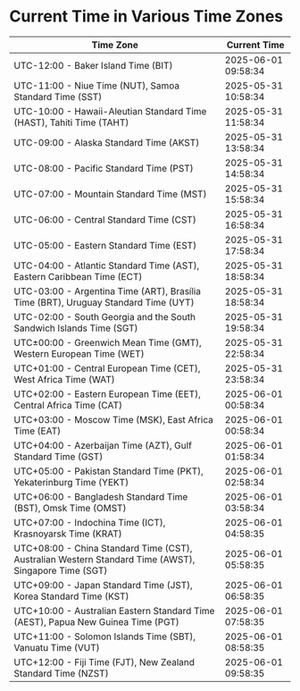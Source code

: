 # Current Time in Various Time Zones

| Time Zone | Current Time |
|-----------|--------------|
| UTC-12:00 - Baker Island Time (BIT) | 2025-06-01 09:58:34 |
| UTC-11:00 - Niue Time (NUT), Samoa Standard Time (SST) | 2025-05-31 10:58:34 |
| UTC-10:00 - Hawaii-Aleutian Standard Time (HAST), Tahiti Time (TAHT) | 2025-05-31 11:58:34 |
| UTC-09:00 - Alaska Standard Time (AKST) | 2025-05-31 13:58:34 |
| UTC-08:00 - Pacific Standard Time (PST) | 2025-05-31 14:58:34 |
| UTC-07:00 - Mountain Standard Time (MST) | 2025-05-31 15:58:34 |
| UTC-06:00 - Central Standard Time (CST) | 2025-05-31 16:58:34 |
| UTC-05:00 - Eastern Standard Time (EST) | 2025-05-31 17:58:34 |
| UTC-04:00 - Atlantic Standard Time (AST), Eastern Caribbean Time (ECT) | 2025-05-31 18:58:34 |
| UTC-03:00 - Argentina Time (ART), Brasília Time (BRT), Uruguay Standard Time (UYT) | 2025-05-31 18:58:34 |
| UTC-02:00 - South Georgia and the South Sandwich Islands Time (SGT) | 2025-05-31 19:58:34 |
| UTC±00:00 - Greenwich Mean Time (GMT), Western European Time (WET) | 2025-05-31 22:58:34 |
| UTC+01:00 - Central European Time (CET), West Africa Time (WAT) | 2025-05-31 23:58:34 |
| UTC+02:00 - Eastern European Time (EET), Central Africa Time (CAT) | 2025-06-01 00:58:34 |
| UTC+03:00 - Moscow Time (MSK), East Africa Time (EAT) | 2025-06-01 00:58:34 |
| UTC+04:00 - Azerbaijan Time (AZT), Gulf Standard Time (GST) | 2025-06-01 01:58:34 |
| UTC+05:00 - Pakistan Standard Time (PKT), Yekaterinburg Time (YEKT) | 2025-06-01 02:58:34 |
| UTC+06:00 - Bangladesh Standard Time (BST), Omsk Time (OMST) | 2025-06-01 03:58:34 |
| UTC+07:00 - Indochina Time (ICT), Krasnoyarsk Time (KRAT) | 2025-06-01 04:58:35 |
| UTC+08:00 - China Standard Time (CST), Australian Western Standard Time (AWST), Singapore Time (SGT) | 2025-06-01 05:58:35 |
| UTC+09:00 - Japan Standard Time (JST), Korea Standard Time (KST) | 2025-06-01 06:58:35 |
| UTC+10:00 - Australian Eastern Standard Time (AEST), Papua New Guinea Time (PGT) | 2025-06-01 07:58:35 |
| UTC+11:00 - Solomon Islands Time (SBT), Vanuatu Time (VUT) | 2025-06-01 08:58:35 |
| UTC+12:00 - Fiji Time (FJT), New Zealand Standard Time (NZST) | 2025-06-01 09:58:35 |
